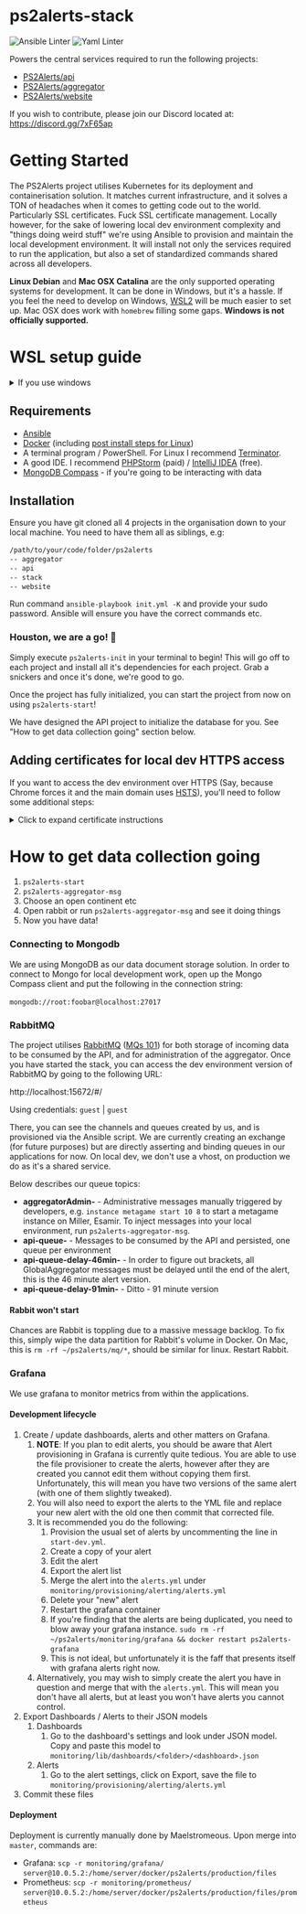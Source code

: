 # ps2alerts-stack

![Ansible Linter](https://github.com/ps2alerts/stack/workflows/Ansible%20Linter/badge.svg) ![Yaml Linter](https://github.com/ps2alerts/stack/workflows/Yaml%20Lint/badge.svg) 

Powers the central services required to run the following projects:
 
* [PS2Alerts/api](https://github.com/PS2Alerts/api)
* [PS2Alerts/aggregator](https://github.com/PS2Alerts/aggregator)
* [PS2Alerts/website](https://github.com/PS2Alerts/website)

If you wish to contribute, please join our Discord located at: https://discord.gg/7xF65ap

# Getting Started

The PS2Alerts project utilises Kubernetes for its deployment and containerisation solution. It matches current infrastructure, and it solves a TON of headaches when it comes to getting code out to the world. Particularly SSL certificates. Fuck SSL certificate management. Locally however, for the sake of lowering local dev environment complexity and "things doing weird stuff" we're using Ansible to provision and maintain the local development environment. It will install not only the services required to run the application, but also a set of standardized commands shared across all developers.

**Linux Debian** and **Mac OSX Catalina** are the only supported operating systems for development. It can be done in Windows, but it's a hassle. If you feel the need to develop on Windows, [WSL2](https://docs.microsoft.com/en-us/windows/wsl/install) will be much easier to set up. Mac OSX does work with `homebrew` filling some gaps. **Windows is not officially supported.**

# WSL setup guide

<details>
<summary> If you use windows </summary>

1. Install using [Powershell](https://apps.microsoft.com/store/detail/powershell/9MZ1SNWT0N5D?hl=en-gb&gl=GB) with admin rights enter:  `wsl --install`
2. Restart and ubuntu will be available as an app or in the [windows terminal](https://apps.microsoft.com/store/detail/windows-terminal/9N0DX20HK701?hl=en-gb&gl=GB)
3. When you first start ubuntu you will have to choose your username and password(this is your sudo password)
4. To check WSL version type `wsl -l -v` in **powershell**
5. For [Docker](https://docs.docker.com/desktop/install/windows-install/) you can install windows version and then have that be integrated with WSL by ticking this checkbox and applying wsl intergration in settings
![WSL image](/WSLimage.png)
Install ansible as given from the requirements and mongodb compass if you are working with data.
6. Then add these to your [hosts file ](c:\Windows\System32\Drivers\etc\hosts) to get to your markdown paste this `c:\Windows\System32\Drivers\etc\hosts` into explorer
```
127.0.0.1 dev.api.ps2alerts.com
127.0.0.1 dev.router.ps2alerts.com
127.0.0.1 dev.ps2alerts.com
127.0.0.1 dev.aggregator.ps2alerts.com
127.0.0.1 dev.aggregator-ps4eu.ps2alerts.com
127.0.0.1 dev.aggregator-ps4us.ps2alerts.com
```
7. To ensure that the project will run properly
[NVM install here](https://tecadmin.net/how-to-install-nvm-on-ubuntu-20-04/) then type `nvm install --lts` for a long term support version of node.js
Use this to get yarn via `npm install --global yarn`
Then `yarn install` in all of the repos that you cloned to ensure that you have the files necessary.
Then in the stack you can run `ps2alerts-init`
Followed by `ps2alerts-website-init` for the first time
And then `ps2alerts-website-dev` when you run this project again in the future
8. Checking the site is working
Go to `http://localhost:8080` to check that traefik is showing the services are running properly Then `dev.ps2alerts.com` and you will get a https warning but you can click on advanced on Firefox/edge and continue. Note due to not having ssl you won't have any data but you can see that the site itself is working.
9. To get https follow the [Generating SSL Certificates](#adding-certificates-for-local-dev-https-access) steps.
</details>

## Requirements

* [Ansible](https://docs.ansible.com/ansible/latest/installation_guide/intro_installation.html#installing-ansible-on-ubuntu)
* [Docker](https://docs.docker.com/get-docker) (including [post install steps for Linux](https://docs.docker.com/engine/install/linux-postinstall/))
* A terminal program / PowerShell. For Linux I recommend [Terminator](https://gnometerminator.blogspot.com/p/introduction.html).
* A good IDE. I recommend [PHPStorm](https://www.jetbrains.com/phpstorm/) (paid) / [IntelliJ IDEA](https://www.jetbrains.com/idea/) (free).
* [MongoDB Compass](https://www.mongodb.com/products/compass) - if you're going to be interacting with data 

## Installation

Ensure you have git cloned all 4 projects in the organisation down to your local machine. You need to have them all as siblings, e.g:

```
/path/to/your/code/folder/ps2alerts
-- aggregator
-- api
-- stack
-- website
```

Run command `ansible-playbook init.yml -K` and provide your sudo password. Ansible will ensure you have the correct commands etc. 

### Houston, we are a go! :rocket:

Simply execute `ps2alerts-init` in your terminal to begin! This will go off to each project and install all it's dependencies for each project. Grab a snickers and once it's done, we're good to go.

Once the project has fully initialized, you can start the project from now on using `ps2alerts-start`!

We have designed the API project to initialize the database for you. See "How to get data collection going" section below.

## Adding certificates for local dev HTTPS access

If you want to access the dev environment over HTTPS (Say, because Chrome forces it and the main domain uses [HSTS](https://www.acunetix.com/blog/articles/what-is-hsts-why-use-it/)), you'll need to follow some additional steps:
<details>
    <summary>Click to expand certificate instructions</summary>

The following instructions are based on Mac (alternatives for Linux are listed). YMMV without Mac.

1. The certificates must be generated and placed in the `~/ps2alerts/certs` directory. To generate **local** self-signed certs, we're going to use `mkcert`. [Visit here for more context](https://www.andrewdixon.co.uk/2020/03/14/using-https-certificates-with-traefik-and-docker-for-a-development-environment/).
    - `cd ~/ps2alerts/certs`
    - `brew install mkcert nss` (nss is for Firefox, you can omit it if you don't use Firefox). [Further install methods](https://github.com/FiloSottile/mkcert)
    - `mkcert -install` (this will install the root certificate into your system, you will be prompted for your user password)
    - `mkcert -cert-file dev.ps2alerts.com.pem -key-file dev.ps2alerts.com-key.pem dev.ps2alerts.com dev.api.ps2alerts.com dev.aggregator.ps2alerts.com dev.aggregator-ps4eu.ps2alerts.com dev.aggregator-ps4us.ps2alerts.com`
2. Restart the stack with `ps2alerts-stack-restart` if you're already running it and start it again with `ps2alerts-stack-start` to apply the rest of the certificate changes.
</details>

# How to get data collection going

1) `ps2alerts-start`
2) `ps2alerts-aggregator-msg`
3) Choose an open continent etc
4) Open rabbit or run `ps2alerts-aggregator-msg` and see it doing things
5) Now you have data!

### Connecting to Mongodb

We are using MongoDB as our data document storage solution. In order to connect to Mongo for local development work, open up the Mongo Compass client and put the following in the connection string:

`mongodb://root:foobar@localhost:27017`

### RabbitMQ

The project utilises [RabbitMQ](https://www.rabbitmq.com/) ([MQs 101](https://www.youtube.com/watch?v=oUJbuFMyBDk)) for both storage of incoming data to be consumed by the API, and for administration of the aggregator. Once you have started the stack, you can access the dev environment version of RabbitMQ by going to the following URL: 

http://localhost:15672/#/

Using credentials: `guest` | `guest`

There, you can see the channels and queues created by us, and is provisioned via the Ansible script. We are currently creating an exchange (for future purposes) but are directly asserting and binding queues in our applications for now. On local dev, we don't use a vhost, on production we do as it's a shared service.

Below describes our queue topics:

* **aggregatorAdmin-<env>** - Administrative messages manually triggered by developers, e.g. `instance metagame start 10 8` to start a metagame instance on Miller, Esamir. To inject messages into your local environment, run `ps2alerts-aggregator-msg`.
* **api-queue-<env>** - Messages to be consumed by the API and persisted, one queue per environment
* **api-queue-delay-46min-<env>** - In order to figure out brackets, all GlobalAggregator messages must be delayed until the end of the alert, this is the 46 minute alert version.
* **api-queue-delay-91min-<env>** - Ditto - 91 minute version

#### Rabbit won't start

Chances are Rabbit is toppling due to a massive message backlog. To fix this, simply wipe the data partition for Rabbit's volume in Docker. On Mac, this is `rm -rf ~/ps2alerts/mq/*`, should be similar for linux. Restart Rabbit.

### Grafana

We use grafana to monitor metrics from within the applications.

#### Development lifecycle

1. Create / update dashboards, alerts and other matters on Grafana.
   1. **NOTE**: If you plan to edit alerts, you should be aware that Alert provisioning in Grafana is currently quite tedious. You are able to use the file provisioner to create the alerts, however after they are created you cannot edit them without copying them first. Unfortunately, this will mean you have two versions of the same alert (with one of them slightly tweaked).
   2. You will also need to export the alerts to the YML file and replace your new alert with the old one then commit that corrected file.
   3. It is recommended you do the following:
      1. Provision the usual set of alerts by uncommenting the line in `start-dev.yml`.
      2. Create a copy of your alert
      3. Edit the alert
      4. Export the alert list
      5. Merge the alert into the `alerts.yml` under `monitoring/provisioning/alerting/alerts.yml`
      6. Delete your "new" alert
      6. Restart the grafana container
      7. If you're finding that the alerts are being duplicated, you need to blow away your grafana instance. `sudo rm -rf ~/ps2alerts/monitoring/grafana && docker restart ps2alerts-grafana`
      8. This is not ideal, but unfortunately it is the faff that presents itself with grafana alerts right now.
   4. Alternatively, you may wish to simply create the alert you have in question and merge that with the `alerts.yml`. This will mean you don't have all alerts, but at least you won't have alerts you cannot control.
2. Export Dashboards / Alerts to their JSON models 
   1. Dashboards
      1. Go to the dashboard's settings and look under JSON model. Copy and paste this model to `monitoring/lib/dashboards/<folder>/<dashboard>.json`
   2. Alerts
      1. Go to the alert settings, click on Export, save the file to `monitoring/provisioning/alerting/alerts.yml`
3. Commit these files

#### Deployment

Deployment is currently manually done by Maelstromeous. Upon merge into `master`, commands are:

- Grafana: `scp -r monitoring/grafana/ server@10.0.5.2:/home/server/docker/ps2alerts/production/files`
- Prometheus: `scp -r monitoring/prometheus/ server@10.0.5.2:/home/server/docker/ps2alerts/production/files/prometheus`
